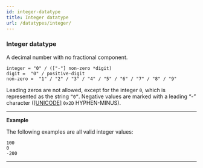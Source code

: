 ```yaml
---
id: integer-datatype
title: Integer datatype
url: /datatypes/integer/
---
```


### Integer datatype

A decimal number with no fractional component.

```abnf
integer = "0" / (["-"] non-zero *digit)
digit =  "0" / positive-digit
non-zero =  "1" / "2" / "3" / "4" / "5" / "6" / "7" / "8" / "9"
```

Leading zeros are not allowed, except for the integer `0`, which is
represented as the string `“0”`. Negative values are marked with a leading “-”
character (<a data-link-type="biblio" href="#biblio-unicode">[UNICODE]</a>
`0x2D` HYPHEN-MINUS).

---
**Example**

The following examples are all valid integer values:

```
100
0
-200
```

---

